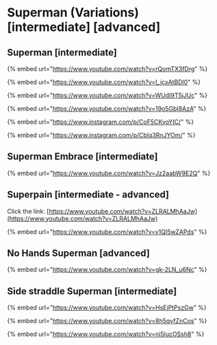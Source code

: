 # Superman (Variations) \[intermediate] \[advanced]

## Superman \[intermediate]

{% embed url="https://www.youtube.com/watch?v=rQomTX3fDrg" %}

{% embed url="https://www.youtube.com/watch?v=l_jcxAtBDl0" %}

{% embed url="https://www.youtube.com/watch?v=WUdI9T5jJUc" %}

{% embed url="https://www.youtube.com/watch?v=19o5GbI8AzA" %}

{% embed url="https://www.instagram.com/p/CoF5CKvoYIC/" %}

{% embed url="https://www.instagram.com/p/Cblq3RnJYOm/" %}

## Superman Embrace \[intermediate]

{% embed url="https://www.youtube.com/watch?v=Jz2aabW9E2Q" %}

## Superpain \[intermediate - advanced]

Click the link: [https://www.youtube.com/watch?v=ZLRALMhAaJw](https://www.youtube.com/watch?v=ZLRALMhAaJw)

{% embed url="https://www.youtube.com/watch?v=y1QI5wZAPds" %}

## No Hands Superman \[advanced]

{% embed url="https://www.youtube.com/watch?v=gk-2LN_u6Nc" %}

## Side straddle Superman \[intermediate]

{% embed url="https://www.youtube.com/watch?v=HsEjPtPszGw" %}

{% embed url="https://www.youtube.com/watch?v=8h5qyfZnCos" %}

{% embed url="https://www.youtube.com/watch?v=ni5lucOSsh8" %}
